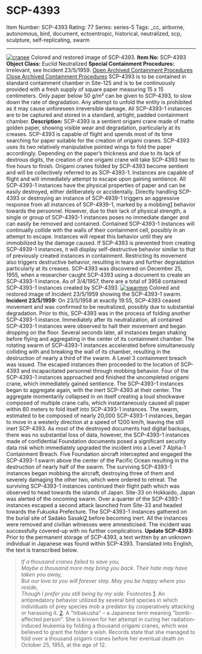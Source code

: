# SCP-4393
Item Number: SCP-4393
Rating: 77
Series: series-5
Tags: _cc, airborne, autonomous, bird, document, ectoentropic, historical, neutralized, scp, sculpture, self-replicating, swarm

---

[![cranee](https://scp-wiki.wdfiles.com/local--resized-images/scp-4393/cranee/medium.jpg)](https://scp-wiki.wdfiles.com/local--files/scp-4393/cranee)
Colored and restored image of SCP-4393.
**Item No:** SCP-4393
**Object Class:** Euclid Neutralized
**Special Containment Procedures:** Irrelevant, see Incident 23/5/1959.
[Open Archived Containment Procedures](javascript:;)
[Close Archived Containment Procedures](javascript:;)
SCP-4393 is to be contained in standard containment chamber in Site-125 and is to be continuously provided with a fresh supply of square paper measuring 15 x 15 centimeters. Only paper below 50 g/m² can be given to SCP-4393, to slow down the rate of degradation.
Any attempt to unfold the entity is prohibited as it may cause unforeseen irreversible damage. All SCP-4393-1 instances are to be captured and stored in a standard, airtight, padded containment chamber.
**Description:** SCP-4393 is a sentient origami crane made of matte golden paper, showing visible wear and degradation, particularly at its creases. SCP-4393 is capable of flight and spends most of its time searching for paper suitable for the creation of origami cranes. SCP-4393 uses its two relatively manipulative pointed wings to fold the paper accordingly. Depending on the paper’s thickness and due to its lack of dextrous digits, the creation of one origami crane will take SCP-4393 two to five hours to finish.
Origami cranes folded by SCP-4393 become sentient and will be collectively referred to as SCP-4393-1. Instances are capable of flight and will immediately attempt to escape upon gaining sentience. All SCP-4393-1 instances have the physical properties of paper and can be easily destroyed, either deliberately or accidentally.
Directly handling SCP-4393 or destroying an instance of SCP-4939-1 triggers an aggressive response from all instances of SCP-4939-1, marked by a mobbing[1](javascript:;) behavior towards the personnel. However, due to their lack of physical strength, a single or group of SCP-4393-1 instances poses no immediate danger and can easily be removed and contained. Contained SCP-4393-1 instances will continually collide with the walls of their containment cell, possibly in an attempt to escape. Instances will repeat this behavior until they are immobilized by the damage caused.
If SCP-4393 is prevented from creating SCP-4939-1 instances, it will display self-destructive behavior similar to that of previously created instances in containment. Restricting its movement also triggers destructive behavior, resulting in tears and further degradation particularly at its creases.
SCP-4393 was discovered on December 25, 1955, when a researcher caught SCP-4393 using a document to create an SCP-4393-1 instance. As of 3/4/1957, there are a total of 3958 contained SCP-4393-1 instances created by SCP-4393.
[![swarmm](https://scp-wiki.wdfiles.com/local--resized-images/scp-4393/swarmm/medium.jpg)](https://scp-wiki.wdfiles.com/local--files/scp-4393/swarmm)
Colored and restored image of Incident 23/5/1959 showing the SCP-4393-1 swarm.
**Incident 23/5/1959:** On 23/5/1958 at exactly 19:55, SCP-4393 ceased movement and was confirmed to be neutralized, possibly due to substantial degradation. Prior to this, SCP-4393 was in the process of folding another SCP-4393-1 instance.
Immediately after its neutralization, all contained SCP-4393-1 instances were observed to halt their movement and began dropping on the floor. Several seconds later, all instances began shaking before flying and aggregating in the center of its containment chamber.
The rotating swarm of SCP-4393-1 instances accelerated before simultaneously colliding with and breaking the wall of its chamber, resulting in the destruction of nearly a third of the swarm. A Level 3 containment breach was issued. The escaped instances then proceeded to the location of SCP-4393 and incapacitated personnel through mobbing behavior.
Four of the SCP-4393-1 instances approached and finished the uncompleted origami crane, which immediately gained sentience. The SCP-4393-1 instances began to aggregate again, with the inert SCP-4393 at their center. The aggregate momentarily collapsed in on itself creating a loud shockwave composed of multiple crane calls, which instantaneously caused all paper within 60 meters to fold itself into SCP-4393-1 instances.
The swarm, estimated to be composed of nearly 20,000 SCP-4393-1 instances, began to move in a westerly direction at a speed of 1200 km/h, leaving the still inert SCP-4393. As most of the destroyed documents had digital backups, there was no substantial loss of data, however, the SCP-4393-1 instances made of confidential Foundation documents posed a significant security data risk which immediately upgraded the incident into a Level 7 Alpha-1 Containment Breach.
Five Foundation aircraft intercepted and engaged the SCP-4393-1 swarm above the center of the Pacific Ocean resulting in the destruction of nearly half of the swarm. The surviving SCP-4393-1 instances began mobbing the aircraft, destroying three of them and severely damaging the other two, which were ordered to retreat. The surviving SCP-4393-1 instances continued their flight path which was observed to head towards the islands of Japan. Site-33 on Hokkaido, Japan was alerted of the oncoming swarm.
Over a quarter of the SCP-4393-1 instances escaped a second attack launched from Site-33 and headed towards the Fukuoka Prefecture. The SCP-4393-1 instances gathered on the burial site of Sadako Sasaki[2](javascript:;) before becoming inert. All the instances were removed and civilian witnesses were amnesticised. The incident was successfully covered-up with no further complications.
**Update SCP-4393:** Prior to the permanent storage of SCP-4393, a text written by an unknown individual in Japanese was found within SCP-4393. Translated into English, the text is transcribed below.
> _If a thousand cranes failed to save you,_  
>  _Maybe a thousand more may bring you back._
> _Their hate may have taken you away,_  
>  _But our love to you will forever stay._
> _May you be happy where you reside,_  
>  _Though I prefer you still being by my side._
Footnotes
[1](javascript:;). An antipredatory behavior utilized by several bird species in which individuals of prey species mob a predator by cooperatively attacking or harassing it.
[2](javascript:;). A "hibakusha" – a Japanese term meaning "bomb-affected person". She is known for her attempt in curing her radiation-induced leukemia by folding a thousand origami cranes, which was believed to grant the folder a wish. Records state that she managed to fold over a thousand origami cranes before her eventual death on October 25, 1955, at the age of 12.
